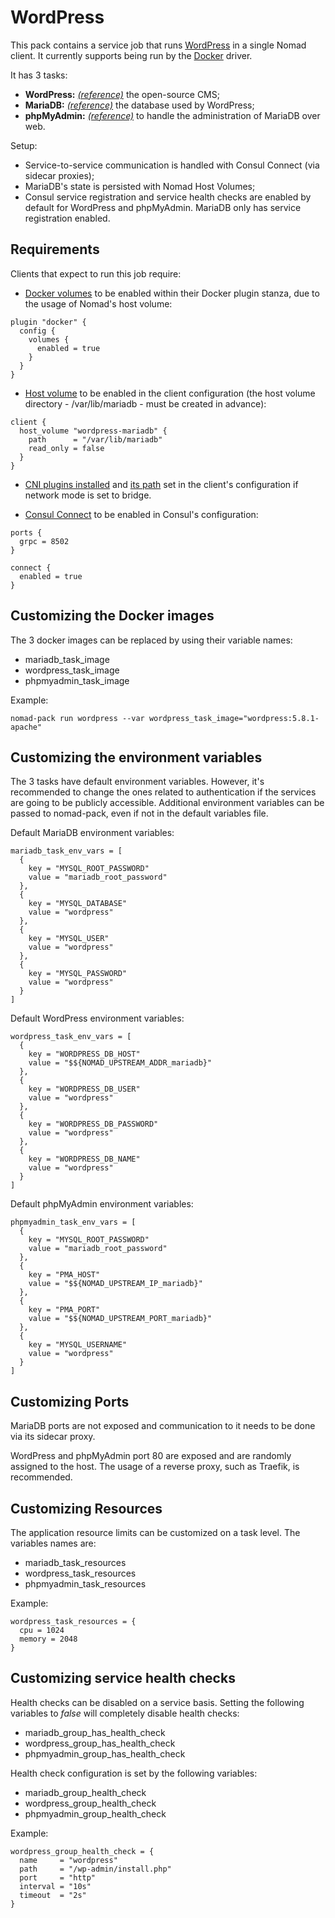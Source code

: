 # WordPress

This pack contains a service job that runs [WordPress](https://wordpress.org/) in a single Nomad client. It currently supports
being run by the [Docker](https://www.nomadproject.io/docs/drivers/docker) driver.

It has 3 tasks:
- **WordPress:** [*(reference)*](https://wordpress.org/) the open-source CMS;
- **MariaDB:** [*(reference)*](https://mariadb.org/) the database used by WordPress;
- **phpMyAdmin:** [*(reference)*](https://www.phpmyadmin.net/) to handle the administration of MariaDB over web.

Setup:
- Service-to-service communication is handled with Consul Connect (via sidecar proxies);
- MariaDB's state is persisted with Nomad Host Volumes;
- Consul service registration and service health checks are enabled by default for WordPress and phpMyAdmin. MariaDB only has service registration enabled.

## Requirements
Clients that expect to run this job require:
- [Docker volumes](https://www.nomadproject.io/docs/drivers/docker "Docker volumes") to be enabled within their Docker plugin stanza, due to the usage of Nomad's host volume:
```hcl
plugin "docker" {
  config {
    volumes {
      enabled = true
    }
  }
}
```

- [Host volume](https://www.nomadproject.io/docs/configuration/client#host_volume-stanza "Host volume") to be enabled in the client configuration (the host volume directory - /var/lib/mariadb - must be created in advance):
```hcl
client {
  host_volume "wordpress-mariadb" {
    path      = "/var/lib/mariadb"
    read_only = false
  }
}
```

- [CNI plugins installed](https://www.nomadproject.io/docs/job-specification/network#network-modes "CNI plugins installed") and [its path](https://www.nomadproject.io/docs/configuration/client#cni_path "its path") set in the client's configuration if network mode is set to bridge.

- [Consul Connect](https://www.nomadproject.io/docs/integrations/consul-connect "Consul Connect") to be enabled in Consul's configuration:
```hcl
ports {
  grpc = 8502
}

connect {
  enabled = true
}
```

## Customizing the Docker images

The 3 docker images can be replaced by using their variable names:
- mariadb_task_image
- wordpress_task_image
- phpmyadmin_task_image

Example:
```
nomad-pack run wordpress --var wordpress_task_image="wordpress:5.8.1-apache"
```

## Customizing the environment variables

The 3 tasks have default environment variables. However, it's recommended to change the ones related to authentication if the services are going to be publicly accessible. Additional environment variables can be passed to nomad-pack, even if not in the default variables file.

Default MariaDB environment variables:
```
mariadb_task_env_vars = [
  {
    key = "MYSQL_ROOT_PASSWORD"
    value = "mariadb_root_password"
  },
  {
    key = "MYSQL_DATABASE"
    value = "wordpress"
  },
  {
    key = "MYSQL_USER"
    value = "wordpress"
  },
  {
    key = "MYSQL_PASSWORD"
    value = "wordpress"
  }
]
```

Default WordPress environment variables:
```
wordpress_task_env_vars = [
  {
    key = "WORDPRESS_DB_HOST"
    value = "$${NOMAD_UPSTREAM_ADDR_mariadb}"
  },
  {
    key = "WORDPRESS_DB_USER"
    value = "wordpress"
  },
  {
    key = "WORDPRESS_DB_PASSWORD"
    value = "wordpress"
  },
  {
    key = "WORDPRESS_DB_NAME"
    value = "wordpress"
  }
]
```

Default phpMyAdmin environment variables:
```
phpmyadmin_task_env_vars = [
  {
    key = "MYSQL_ROOT_PASSWORD"
    value = "mariadb_root_password"
  },
  {
    key = "PMA_HOST"
    value = "$${NOMAD_UPSTREAM_IP_mariadb}"
  },
  {
    key = "PMA_PORT"
    value = "$${NOMAD_UPSTREAM_PORT_mariadb}"
  },
  {
    key = "MYSQL_USERNAME"
    value = "wordpress"
  }
]
```

## Customizing Ports

MariaDB ports are not exposed and communication to it needs to be done via its sidecar proxy.

WordPress and phpMyAdmin port 80 are exposed and are randomly assigned to the host. The usage of a reverse proxy, such as Traefik, is recommended.

## Customizing Resources

The application resource limits can be customized on a task level. The variables names are:
- mariadb_task_resources
- wordpress_task_resources
- phpmyadmin_task_resources

Example:
```
wordpress_task_resources = {
  cpu = 1024
  memory = 2048
}
```

## Customizing service health checks

Health checks can be disabled on a service basis. Setting the following variables to *false* will completely disable health checks:
- mariadb_group_has_health_check
- wordpress_group_has_health_check
- phpmyadmin_group_has_health_check

Health check configuration is set by the following variables:
- mariadb_group_health_check
- wordpress_group_health_check
- phpmyadmin_group_health_check

Example:
```
wordpress_group_health_check = {
  name     = "wordpress"
  path     = "/wp-admin/install.php"
  port     = "http"
  interval = "10s"
  timeout  = "2s"
}
```
